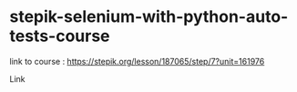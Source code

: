 # stepik-selenium-with-python-auto-tests-course

link to course : 
https://stepik.org/lesson/187065/step/7?unit=161976

Link 